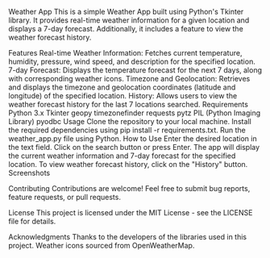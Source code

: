 Weather App
This is a simple Weather App built using Python's Tkinter library. It provides real-time weather information for a given location and displays a 7-day forecast. Additionally, it includes a feature to view the weather forecast history.

Features
Real-time Weather Information: Fetches current temperature, humidity, pressure, wind speed, and description for the specified location.
7-day Forecast: Displays the temperature forecast for the next 7 days, along with corresponding weather icons.
Timezone and Geolocation: Retrieves and displays the timezone and geolocation coordinates (latitude and longitude) of the specified location.
History: Allows users to view the weather forecast history for the last 7 locations searched.
Requirements
Python 3.x
Tkinter
geopy
timezonefinder
requests
pytz
PIL (Python Imaging Library)
pyodbc
Usage
Clone the repository to your local machine.
Install the required dependencies using pip install -r requirements.txt.
Run the weather_app.py file using Python.
How to Use
Enter the desired location in the text field.
Click on the search button or press Enter.
The app will display the current weather information and 7-day forecast for the specified location.
To view weather forecast history, click on the "History" button.
Screenshots

Contributing
Contributions are welcome! Feel free to submit bug reports, feature requests, or pull requests.

License
This project is licensed under the MIT License - see the LICENSE file for details.

Acknowledgments
Thanks to the developers of the libraries used in this project.
Weather icons sourced from OpenWeatherMap.
